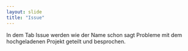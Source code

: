 ```yaml
---
layout: slide
title: "Issue"
---
```

In dem Tab Issue werden wie der Name schon sagt Probleme mit dem hochgeladenen Projekt geteilt und besprochen. 
